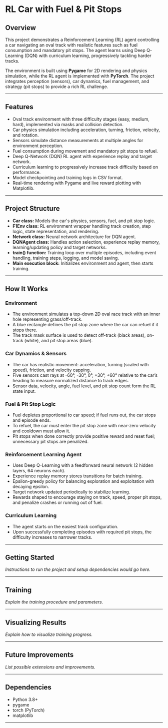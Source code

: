 # RL Car with Fuel & Pit Stops

## Overview

This project demonstrates a Reinforcement Learning (RL) agent controlling a car navigating an oval track with realistic features such as fuel consumption and mandatory pit stops. The agent learns using Deep Q-Learning (DQN) with curriculum learning, progressively tackling harder tracks.

The environment is built using **Pygame** for 2D rendering and physics simulation, while the RL agent is implemented with **PyTorch**. The project integrates perception (sensors), car dynamics, fuel management, and strategy (pit stops) to provide a rich RL challenge.

---

## Features

- Oval track environment with three difficulty stages (easy, medium, hard), implemented via masks and collision detection.  
- Car physics simulation including acceleration, turning, friction, velocity, and rotation.  
- Sensors simulate distance measurements at multiple angles for environment perception.  
- Fuel consumption during movement and mandatory pit stops to refuel.  
- Deep Q-Network (DQN) RL agent with experience replay and target network.  
- Curriculum learning to progressively increase track difficulty based on performance.  
- Model checkpointing and training logs in CSV format.  
- Real-time rendering with Pygame and live reward plotting with Matplotlib.  

---

## Project Structure

- **Car class:** Models the car's physics, sensors, fuel, and pit stop logic.  
- **F1Env class:** RL environment wrapper handling track creation, step logic, state representation, and rendering.  
- **Network class:** Neural network architecture for DQN agent.  
- **DQNAgent class:** Handles action selection, experience replay memory, learning/updating policy and target networks.  
- **train() function:** Training loop over multiple episodes, including event handling, training steps, logging, and model saving.  
- **Main execution block:** Initializes environment and agent, then starts training.  

---

## How It Works

### Environment

- The environment simulates a top-down 2D oval race track with an inner hole representing grass/off-track.  
- A blue rectangle defines the pit stop zone where the car can refuel if it stops there.  
- The track mask surface is used to detect off-track (black areas), on-track (white), and pit stop areas (blue).  

### Car Dynamics & Sensors

- The car has realistic movement: acceleration, turning (scaled with speed), friction, and velocity capping.  
- Five sensors cast rays at -60°, -30°, 0°, +30°, +60° relative to the car’s heading to measure normalized distance to track edges.  
- Sensor data, velocity, angle, fuel level, and pit stop count form the RL state input.  

### Fuel & Pit Stop Logic

- Fuel depletes proportional to car speed; if fuel runs out, the car stops and episode ends.  
- To refuel, the car must enter the pit stop zone with near-zero velocity and cooldown must allow it.  
- Pit stops when done correctly provide positive reward and reset fuel; unnecessary pit stops are penalized.  

### Reinforcement Learning Agent

- Uses Deep Q-Learning with a feedforward neural network (2 hidden layers, 64 neurons each).  
- Experience replay memory stores transitions for batch training.  
- Epsilon-greedy policy for balancing exploration and exploitation with decaying epsilon.  
- Target network updated periodically to stabilize learning.  
- Rewards shaped to encourage staying on track, speed, proper pit stops, and penalize crashes or running out of fuel.  

### Curriculum Learning

- The agent starts on the easiest track configuration.  
- Upon successfully completing episodes with required pit stops, the difficulty increases to narrower tracks.  

---

## Getting Started

*Instructions to run the project and setup dependencies would go here.*

---

## Training

*Explain the training procedure and parameters.*

---

## Visualizing Results

*Explain how to visualize training progress.*

---

## Future Improvements

*List possible extensions and improvements.*

---

## Dependencies

- Python 3.8+  
- pygame  
- torch (PyTorch)  
- matplotlib  

---
